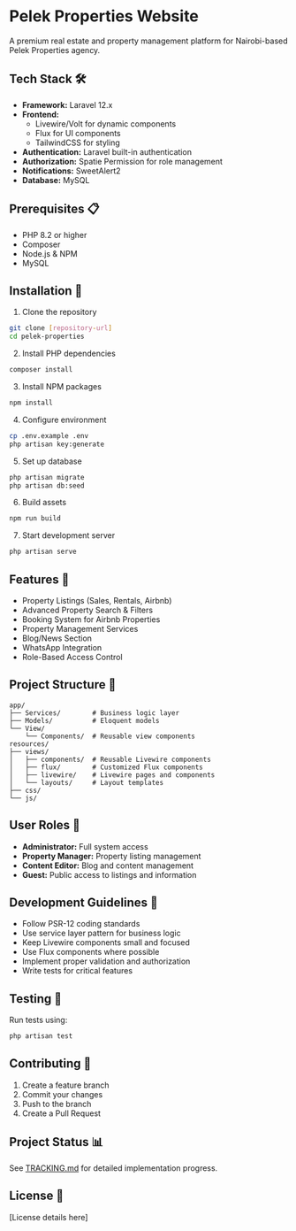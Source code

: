 # Pelek Properties Website

A premium real estate and property management platform for Nairobi-based Pelek Properties agency.

## Tech Stack 🛠

- **Framework:** Laravel 12.x
- **Frontend:** 
  - Livewire/Volt for dynamic components
  - Flux for UI components
  - TailwindCSS for styling
- **Authentication:** Laravel built-in authentication
- **Authorization:** Spatie Permission for role management
- **Notifications:** SweetAlert2
- **Database:** MySQL

## Prerequisites 📋

- PHP 8.2 or higher
- Composer
- Node.js & NPM
- MySQL

## Installation 🚀

1. Clone the repository
```bash
git clone [repository-url]
cd pelek-properties
```

2. Install PHP dependencies
```bash
composer install
```

3. Install NPM packages
```bash
npm install
```

4. Configure environment
```bash
cp .env.example .env
php artisan key:generate
```

5. Set up database
```bash
php artisan migrate
php artisan db:seed
```

6. Build assets
```bash
npm run build
```

7. Start development server
```bash
php artisan serve
```

## Features 🌟

- Property Listings (Sales, Rentals, Airbnb)
- Advanced Property Search & Filters
- Booking System for Airbnb Properties
- Property Management Services
- Blog/News Section
- WhatsApp Integration
- Role-Based Access Control

## Project Structure 📁

```
app/
├── Services/        # Business logic layer
├── Models/          # Eloquent models
└── View/
    └── Components/  # Reusable view components
resources/
├── views/
│   ├── components/  # Reusable Livewire components
│   ├── flux/        # Customized Flux components
│   ├── livewire/    # Livewire pages and components
│   └── layouts/     # Layout templates
├── css/
└── js/
```

## User Roles 👥

- **Administrator:** Full system access
- **Property Manager:** Property listing management
- **Content Editor:** Blog and content management
- **Guest:** Public access to listings and information

## Development Guidelines 📝

- Follow PSR-12 coding standards
- Use service layer pattern for business logic
- Keep Livewire components small and focused
- Use Flux components where possible
- Implement proper validation and authorization
- Write tests for critical features

## Testing 🧪

Run tests using:
```bash
php artisan test
```

## Contributing 🤝

1. Create a feature branch
2. Commit your changes
3. Push to the branch
4. Create a Pull Request

## Project Status 📊

See [TRACKING.md](TRACKING.md) for detailed implementation progress.

## License 📄

[License details here]

